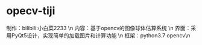 # opecv-tiji
制作：bilibili:小白菜2233  \n
内容：基于opencv的图像球体估算系统  \n
界面：采用PyQt5设计，实现简单的加载图片和计算功能  \n
框架：python3.7 opencv\n
